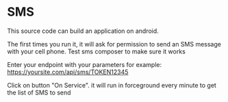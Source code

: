 # SMS
This source code can build an application on android.

The first times you run it,
it will ask for permission to send an SMS message with your cell phone.
Test sms composer to make sure it works

Enter your endpoint with your parameters for example:
https://yoursite.com/api/sms/TOKEN12345

Click on button "On Service".
it will run in forceground every minute to get the list of SMS to send
